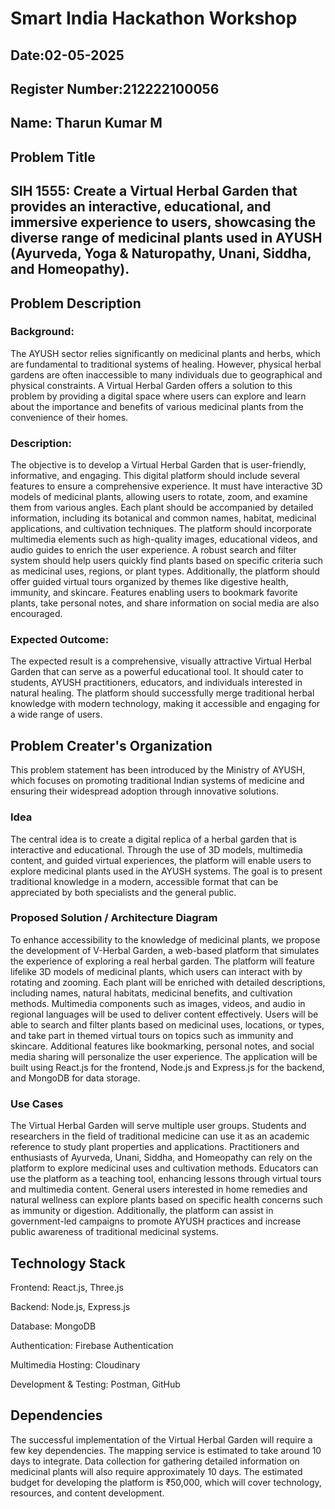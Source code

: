# Smart India Hackathon Workshop
## Date:02-05-2025
## Register Number:212222100056
## Name: Tharun Kumar M
## Problem Title
##  SIH 1555: Create a Virtual Herbal Garden that provides an interactive, educational, and immersive experience to users, showcasing the diverse range of medicinal plants used in AYUSH (Ayurveda, Yoga & Naturopathy, Unani, Siddha, and Homeopathy).

## Problem Description
### Background: 
The AYUSH sector relies significantly on medicinal plants and herbs, which are fundamental to traditional systems of healing. However, physical herbal gardens are often inaccessible to many individuals due to geographical and physical constraints. A Virtual Herbal Garden offers a solution to this problem by providing a digital space where users can explore and learn about the importance and benefits of various medicinal plants from the convenience of their homes.

### Description: 
The objective is to develop a Virtual Herbal Garden that is user-friendly, informative, and engaging. This digital platform should include several features to ensure a comprehensive experience. It must have interactive 3D models of medicinal plants, allowing users to rotate, zoom, and examine them from various angles. Each plant should be accompanied by detailed information, including its botanical and common names, habitat, medicinal applications, and cultivation techniques. The platform should incorporate multimedia elements such as high-quality images, educational videos, and audio guides to enrich the user experience. A robust search and filter system should help users quickly find plants based on specific criteria such as medicinal uses, regions, or plant types. Additionally, the platform should offer guided virtual tours organized by themes like digestive health, immunity, and skincare. Features enabling users to bookmark favorite plants, take personal notes, and share information on social media are also encouraged.

### Expected Outcome: 
The expected result is a comprehensive, visually attractive Virtual Herbal Garden that can serve as a powerful educational tool. It should cater to students, AYUSH practitioners, educators, and individuals interested in natural healing. The platform should successfully merge traditional herbal knowledge with modern technology, making it accessible and engaging for a wide range of users.

## Problem Creater's Organization
This problem statement has been introduced by the Ministry of AYUSH, which focuses on promoting traditional Indian systems of medicine and ensuring their widespread adoption through innovative solutions.

### Idea
The central idea is to create a digital replica of a herbal garden that is interactive and educational. Through the use of 3D models, multimedia content, and guided virtual experiences, the platform will enable users to explore medicinal plants used in the AYUSH systems. The goal is to present traditional knowledge in a modern, accessible format that can be appreciated by both specialists and the general public.

### Proposed Solution / Architecture Diagram
To enhance accessibility to the knowledge of medicinal plants, we propose the development of V-Herbal Garden, a web-based platform that simulates the experience of exploring a real herbal garden. The platform will feature lifelike 3D models of medicinal plants, which users can interact with by rotating and zooming. Each plant will be enriched with detailed descriptions, including names, natural habitats, medicinal benefits, and cultivation methods. Multimedia components such as images, videos, and audio in regional languages will be used to deliver content effectively. Users will be able to search and filter plants based on medicinal uses, locations, or types, and take part in themed virtual tours on topics such as immunity and skincare. Additional features like bookmarking, personal notes, and social media sharing will personalize the user experience. The application will be built using React.js for the frontend, Node.js and Express.js for the backend, and MongoDB for data storage.

### Use Cases
The Virtual Herbal Garden will serve multiple user groups. Students and researchers in the field of traditional medicine can use it as an academic reference to study plant properties and applications. Practitioners and enthusiasts of Ayurveda, Unani, Siddha, and Homeopathy can rely on the platform to explore medicinal uses and cultivation methods. Educators can use the platform as a teaching tool, enhancing lessons through virtual tours and multimedia content. General users interested in home remedies and natural wellness can explore plants based on specific health concerns such as immunity or digestion. Additionally, the platform can assist in government-led campaigns to promote AYUSH practices and increase public awareness of traditional medicinal systems.

## Technology Stack
Frontend: React.js, Three.js

Backend: Node.js, Express.js

Database: MongoDB

Authentication: Firebase Authentication

Multimedia Hosting: Cloudinary

Development & Testing: Postman, GitHub

## Dependencies
The successful implementation of the Virtual Herbal Garden will require a few key dependencies. The mapping service is estimated to take around 10 days to integrate. Data collection for gathering detailed information on medicinal plants will also require approximately 10 days. The estimated budget for developing the platform is ₹50,000, which will cover technology, resources, and content development.
